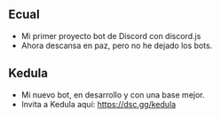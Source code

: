 ## Ecual
- Mi primer proyecto bot de Discord con discord.js
- Ahora descansa en paz, pero no he dejado los bots.
## Kedula
- Mi nuevo bot, en desarrollo y con una base mejor.
- Invita a Kedula aquí: https://dsc.gg/kedula
